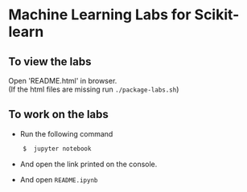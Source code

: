 # Machine Learning Labs for Scikit-learn

## To view the labs
Open 'README.html' in browser.  
(If the html files are missing run `./package-labs.sh`)

## To work on the labs
- Run the following command
```bash
    $  jupyter notebook
```
- And open the link printed on the console.

- And open `README.ipynb`
